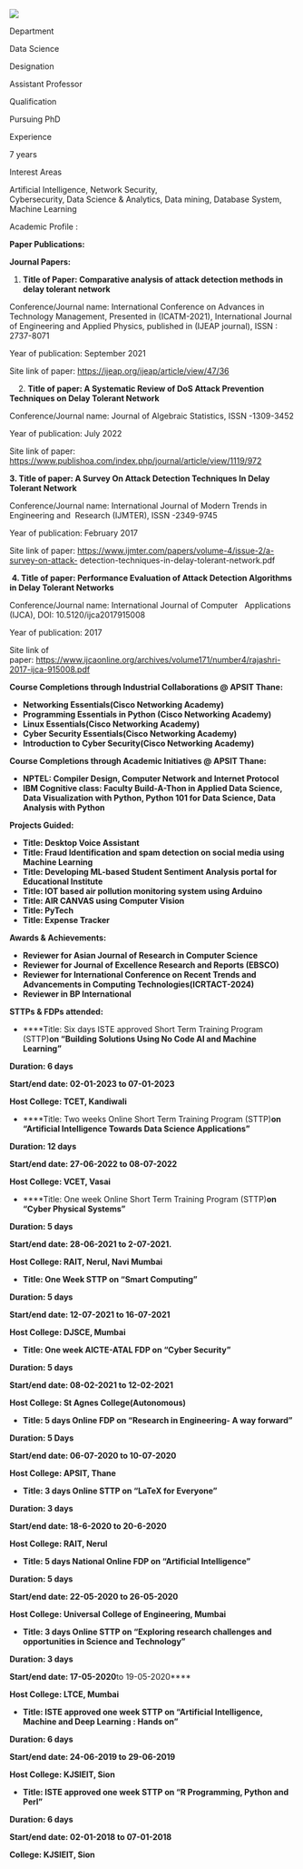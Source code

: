 [![](/sites/default/files/styles/faculty_images/public/2024-07/Rajashri%20Chaudhari.png?itok=JBf_Q2c2)](/sites/default/files/2024-07/Rajashri%20Chaudhari.png)

Department

Data Science

Designation

Assistant Professor

Qualification

Pursuing PhD

Experience

7 years

Interest Areas

Artificial Intelligence, Network Security,   
Cybersecurity, Data Science & Analytics, Data mining, Database System, Machine Learning

Academic Profile :

****Paper Publications:****

****Journal Papers:****

1. ****Title of Paper: Comparative analysis of attack detection methods in delay tolerant network****

Conference/Journal name: International Conference on Advances in Technology Management, Presented in (ICATM-2021), International Journal of Engineering and Applied Physics, published in (IJEAP journal), ISSN : 2737-8071

Year of publication: September 2021

Site link of paper: <https://ijeap.org/ijeap/article/view/47/36>

    2. ****Title of paper: A Systematic Review of DoS Attack Prevention Techniques on Delay Tolerant Network****

Conference/Journal name: Journal of Algebraic Statistics, ISSN -1309-3452

Year of publication: July 2022

Site link of paper: <https://www.publishoa.com/index.php/journal/article/view/1119/972>

****3. Title of paper: A Survey On Attack Detection Techniques In Delay Tolerant Network****

Conference/Journal name: International Journal of Modern Trends in Engineering and  Research (IJMTER), ISSN -2349-9745

Year of publication: February 2017

Site link of paper: <https://www.ijmter.com/papers/volume-4/issue-2/a-survey-on-attack-> detection-techniques-in-delay-tolerant-network.pdf

 ****4. Title of paper: Performance Evaluation of Attack Detection Algorithms in Delay Tolerant Networks****

Conference/Journal name: International Journal of Computer   Applications (IJCA), DOI: 10.5120/ijca2017915008

Year of publication: 2017

Site link of paper: <https://www.ijcaonline.org/archives/volume171/number4/rajashri-2017-ijca-915008.pdf>

****Course Completions through Industrial Collaborations @ APSIT Thane:****

* ****Networking Essentials(Cisco Networking Academy)****
* ****Programming Essentials in Python (Cisco Networking Academy)****
* ****Linux Essentials(Cisco Networking Academy)****
* ****Cyber Security Essentials(Cisco Networking Academy)****
* ****Introduction to Cyber Security(Cisco Networking Academy)****

****Course Completions through Academic Initiatives @ APSIT Thane:****

* ****NPTEL: Compiler Design, Computer Network and Internet Protocol****
* ****IBM Cognitive class: Faculty Build-A-Thon in Applied Data Science, Data Visualization with Python, Python 101 for Data Science, Data Analysis with Python****

****Projects Guided:****

* ****Title: Desktop Voice Assistant****
* ****Title: Fraud Identification and spam detection on social media using Machine Learning****
* ****Title: Developing ML-based Student Sentiment Analysis portal for Educational Institute****
* ****Title: IOT based air pollution monitoring system using Arduino****
* ****Title: AIR CANVAS using Computer Vision****
* ****Title: PyTech****
* ****Title: Expense Tracker****

****Awards & Achievements:****

* ****Reviewer for Asian Journal of Research in Computer Science****
* ****Reviewer for Journal of Excellence Research and Reports (EBSCO)****
* ****Reviewer for International Conference on Recent Trends and Advancements in Computing Technologies(ICRTACT-2024)****
* ****Reviewer in BP International****

****STTPs & FDPs attended:****

* ****Title: Six days ISTE approved Short Term Training Program (STTP)****on “Building Solutions Using No Code AI and Machine Learning”****

****Duration: 6 days****

****Start/end date: 02-01-2023 to 07-01-2023****

****Host College: TCET, Kandiwali****

* ****Title: Two weeks Online Short Term Training Program (STTP)****on “Artificial Intelligence Towards Data Science Applications”****

****Duration: 12 days****

****Start/end date: 27-06-2022 to 08-07-2022****

****Host College: VCET, Vasai****

* ****Title: One week Online Short Term Training Program (STTP)****on “Cyber Physical Systems”****

****Duration: 5 days****

****Start/end date: 28-06-2021 to 2-07-2021.****

****Host College: RAIT, Nerul, Navi Mumbai****

* ****Title: One Week STTP on “Smart Computing”****

****Duration: 5 days****

****Start/end date: 12-07-2021 to 16-07-2021****

****Host College: DJSCE, Mumbai****

* ****Title: One week AICTE-ATAL FDP on “Cyber Security”****

****Duration: 5 days****

****Start/end date: 08-02-2021 to 12-02-2021****

****Host College: St Agnes College(Autonomous)****

* ****Title: 5 days Online FDP on “Research in Engineering- A way forward”****

****Duration: 5 Days****

****Start/end date: 06-07-2020 to 10-07-2020****

****Host College: APSIT, Thane****

* ****Title: 3 days Online STTP on “LaTeX for Everyone”****

****Duration: 3 days****

****Start/end date: 18-6-2020 to 20-6-2020****

****Host College: RAIT, Nerul****

* ****Title: 5 days National Online FDP on “Artificial Intelligence”****

****Duration: 5 days****

****Start/end date: 22-05-2020 to 26-05-2020****

****Host College: Universal College of Engineering, Mumbai****

* ****Title: 3 days Online STTP on “Exploring research challenges and opportunities in Science and Technology”****

****Duration: 3 days****

****Start/end date: 17-05-2020****to 19-05-2020****

****Host College: LTCE, Mumbai****

* ****Title: ISTE approved one week STTP on “Artificial Intelligence, Machine and Deep Learning : Hands on”****

****Duration: 6 days****

****Start/end date: 24-06-2019 to 29-06-2019****

****Host College: KJSIEIT, Sion****

* ****Title: ISTE approved one week STTP on “R Programming, Python and Perl”****

****Duration: 6 days****

****Start/end date: 02-01-2018 to 07-01-2018****

****College: KJSIEIT, Sion****
